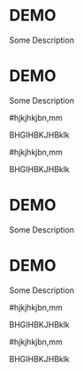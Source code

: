 # DEMO



Some Description
# DEMO



Some Description



#hjkjhkjbn,mm

BHGIHBKJHBklk


#hjkjhkjbn,mm

BHGIHBKJHBklk



# DEMO



Some Description
# DEMO



Some Description



#hjkjhkjbn,mm

BHGIHBKJHBklk


#hjkjhkjbn,mm

BHGIHBKJHBklk
